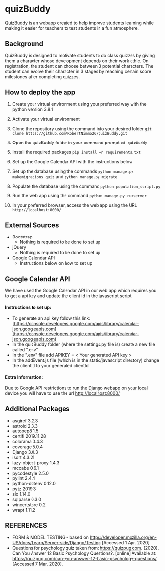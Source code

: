 # quizBuddy
QuizBuddy is an webapp created to help improve students learning while making it easier for teachers to test students in a fun atmosphere.

## Background
QuizBuddy is designed to motivate students to do class quizzes by giving them a character whose development depends on their work ethic. On registration, the student can choose between 3 potential characters. The student can evolve their character in 3 stages by reaching certain score milestones after completing quizzes.

## How to deploy the app

1.  Create your virtual environment using your preferred way with the python version 3.8.1
2.  Activate your virtual environment
3.  Clone the repository using the command into your desired folder
`git clone https://github.com/RobertNimmo26/quizBuddy.git`

4.  Open the quizBuddy folder in your command prompt
`cd quizBuddy`

5.  Install the required packages
`pip install –r requirements.txt`

6.  Set up the Google Calendar API with the instructions below

7.  Set up the database using the commands 
	`python manage.py makemigrations quiz` and 
	`python manage.py migrate`
	
8.  Populate the database using the command
`python population_script.py`

9.  Run the web app using the command
`python manage.py runserver`

10.  In your preferred browser, access the web app using the URL
`http://localhost:8000/`

## External Sources
* Bootstrap 
	* Nothing is required to be done to set up
* jQuery
	* Nothing is required to be done to set up 
* Google Calendar API
	* Instructions below on how to set up

## Google Calendar API
We have used the Google Calendar API in our web app which requires you to get a api key and update the client id in the javascript script

#### Instructions to set up:
* To generate an api key follow this link: [https://console.developers.google.com/apis/library/calendar-json.googleapis.com](https://console.developers.google.com/apis/library/calendar-json.googleapis.com)
* In the quizBuddy folder (where the settings.py file is) create a new file called ".env"
* In the ".env" file add 
APIKEY = < Your generated API key >
* In the addEvent.js file (which is in the static/javascript directory) change the clientId to your generated clientId 

#### Extra Information:
Due to Google API restrictions to run the Django webapp on your local device you will have to use the url [http://localhost:8000/](http://localhost:8000/)
## Additional Packages
* asgiref 3.2.3
* astroid 2.3.3
* autopep8 1.5
* certifi 2019.11.28
* colorama 0.4.3
* coverage 5.0.4
* Django 3.0.3
* isort 4.3.21
* lazy-object-proxy 1.4.3
* mccabe 0.6.1
* pycodestyle 2.5.0
* pylint 2.4.4
* python-dotenv 0.12.0
* pytz 2019.3
* six 1.14.0
* sqlparse 0.3.0
* wincertstore 0.2
* wrapt 1.11.2
## REFERENCES
* FORM & MODEL TESTING - based on https://developer.mozilla.org/en-US/docs/Learn/Server-side/Django/Testing [Accessed 1 Apr. 2020]
* Questions for psychology quiz taken from:
https://quizpug.com. (2020). Can You Answer 12 Basic Psychology Questions?. [online] Available at: https://quizpug.com/can-you-answer-12-basic-psychology-questions/ [Accessed 7 Mar. 2020].
